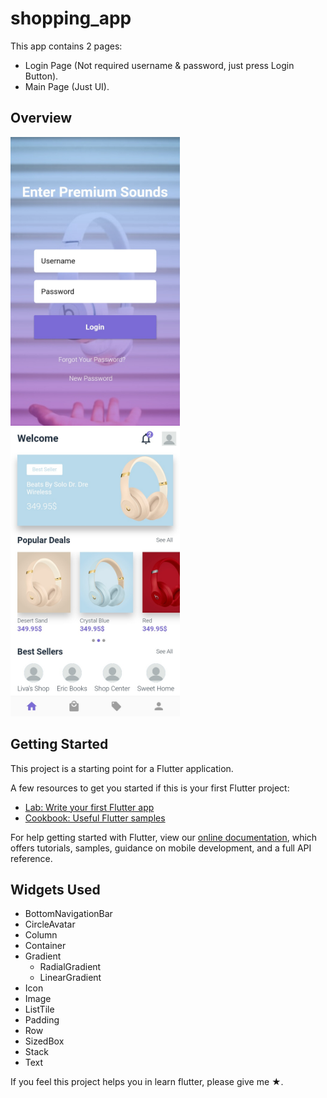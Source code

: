 # shopping_app

This app contains 2 pages:
- Login Page (Not required username & password, just press Login Button). 
- Main Page (Just UI).

## Overview

<img src="https://github.com/wakdyan/Flutter-Headphone-Shop-UI/blob/master/assets/Login%20Page.png" width="271" height="462" /> <img src="https://github.com/wakdyan/Flutter-Headphone-Shop-UI/blob/master/assets/Home%20Page.png" width="271" height="462" />                                                    
## Getting Started

This project is a starting point for a Flutter application.

A few resources to get you started if this is your first Flutter project:

- [Lab: Write your first Flutter app](https://flutter.dev/docs/get-started/codelab)
- [Cookbook: Useful Flutter samples](https://flutter.dev/docs/cookbook)

For help getting started with Flutter, view our
[online documentation](https://flutter.dev/docs), which offers tutorials,
samples, guidance on mobile development, and a full API reference.

## Widgets Used

- BottomNavigationBar
- CircleAvatar
- Column
- Container
- Gradient
  * RadialGradient
  * LinearGradient
- Icon
- Image
- ListTile
- Padding
- Row
- SizedBox
- Stack
- Text

If you feel this project helps you in learn flutter, please give me ★.
